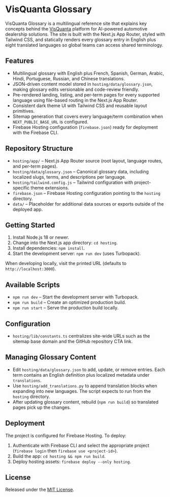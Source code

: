 # VisQuanta Glossary

VisQuanta Glossary is a multilingual reference site that explains key concepts behind the [VisQuanta](https://visquanta.com/) platform for AI-powered automotive dealership solutions. The site is built with the Next.js App Router, styled with Tailwind CSS, and statically renders every glossary entry in English plus eight translated languages so global teams can access shared terminology.

## Features
- Multilingual glossary with English plus French, Spanish, German, Arabic, Hindi, Portuguese, Russian, and Chinese translations.
- JSON-driven content model stored in `hosting/data/glossary.json`, making glossary edits versionable and code-review friendly.
- Pre-rendered landing, listing, and per-term pages for every supported language using file-based routing in the Next.js App Router.
- Consistent dark theme UI with Tailwind CSS and reusable layout primitives.
- Sitemap generation that covers every language/term combination when `NEXT_PUBLIC_BASE_URL` is configured.
- Firebase Hosting configuration (`firebase.json`) ready for deployment with the Firebase CLI.

## Repository Structure
- `hosting/app/` – Next.js App Router source (root layout, language routes, and per-term pages).
- `hosting/data/glossary.json` – Canonical glossary data, including localized slugs, terms, and descriptions per language.
- `hosting/tailwind.config.js` – Tailwind configuration with project-specific theme extensions.
- `firebase.json` – Firebase Hosting configuration pointing to the `hosting` directory.
- `data/` – Placeholder for additional data sources or exports outside of the deployed app.

## Getting Started
1. Install Node.js 18 or newer.
2. Change into the Next.js app directory: `cd hosting`.
3. Install dependencies: `npm install`.
4. Start the development server: `npm run dev` (uses Turbopack).

When developing locally, visit the printed URL (defaults to `http://localhost:3000`).

## Available Scripts
- `npm run dev` – Start the development server with Turbopack.
- `npm run build` – Create an optimized production build.
- `npm run start` – Serve the production build locally.

## Configuration
- `hosting/lib/constants.ts` centralizes site-wide URLs such as the sitemap base domain and the GitHub repository CTA link.

## Managing Glossary Content
- Edit `hosting/data/glossary.json` to add, update, or remove entries. Each term contains an English definition plus localized metadata under `translations`.
- Use `hosting/add_translations.py` to append translation blocks when expanding into new languages. The script expects to run from the `hosting` directory.
- After updating glossary content, rebuild (`npm run build`) so translated pages pick up the changes.

## Deployment
The project is configured for Firebase Hosting. To deploy:
1. Authenticate with Firebase CLI and select the appropriate project (`firebase login` then `firebase use <project-id>`).
2. Build the app: `cd hosting && npm run build`.
3. Deploy hosting assets: `firebase deploy --only hosting`.

## License
Released under the [MIT License](LICENSE).
